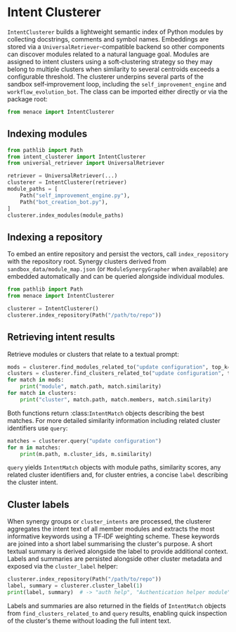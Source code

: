 # Intent Clusterer

`IntentClusterer` builds a lightweight semantic index of Python modules by
collecting docstrings, comments and symbol names.  Embeddings are stored via a
`UniversalRetriever`-compatible backend so other components can discover modules
related to a natural language goal.  Modules are assigned to intent clusters
using a soft‑clustering strategy so they may belong to multiple clusters when
similarity to several centroids exceeds a configurable threshold.  The
clusterer underpins several parts of the sandbox self‑improvement loop,
including the `self_improvement_engine` and `workflow_evolution_bot`.  The class
can be imported either directly or via the package root:

```python
from menace import IntentClusterer
```

## Indexing modules

```python
from pathlib import Path
from intent_clusterer import IntentClusterer
from universal_retriever import UniversalRetriever

retriever = UniversalRetriever(...)
clusterer = IntentClusterer(retriever)
module_paths = [
    Path("self_improvement_engine.py"),
    Path("bot_creation_bot.py"),
]
clusterer.index_modules(module_paths)
```

## Indexing a repository

To embed an entire repository and persist the vectors, call
``index_repository`` with the repository root.  Synergy clusters derived from
``sandbox_data/module_map.json`` (or ``ModuleSynergyGrapher`` when available)
are embedded automatically and can be queried alongside individual modules.

```python
from pathlib import Path
from menace import IntentClusterer

clusterer = IntentClusterer()
clusterer.index_repository(Path("/path/to/repo"))
```

## Retrieving intent results

Retrieve modules or clusters that relate to a textual prompt:

```python
mods = clusterer.find_modules_related_to("update configuration", top_k=5)
clusters = clusterer.find_clusters_related_to("update configuration", top_k=5)
for match in mods:
    print("module", match.path, match.similarity)
for match in clusters:
    print("cluster", match.path, match.members, match.similarity)
```

Both functions return :class:`IntentMatch` objects describing the best matches.
For more detailed similarity information including related cluster identifiers use
`query`:

```python
matches = clusterer.query("update configuration")
for m in matches:
    print(m.path, m.cluster_ids, m.similarity)
```

`query` yields `IntentMatch` objects with module paths, similarity scores,
any related cluster identifiers and, for cluster entries, a concise
``label`` describing the cluster intent.

## Cluster labels

When synergy groups or `cluster_intents` are processed, the clusterer
aggregates the intent text of all member modules and extracts the most
informative keywords using a TF‑IDF weighting scheme.  These keywords are
joined into a short label summarising the cluster's purpose.  A short textual
summary is derived alongside the label to provide additional context.  Labels
and summaries are persisted alongside other cluster metadata and exposed via
the `cluster_label` helper:

```python
clusterer.index_repository(Path("/path/to/repo"))
label, summary = clusterer.cluster_label(1)
print(label, summary)  # -> "auth help", "Authentication helper module" (for example)
```

Labels and summaries are also returned in the fields of ``IntentMatch`` objects
from ``find_clusters_related_to`` and ``query`` results, enabling quick
inspection of the cluster's theme without loading the full intent text.
